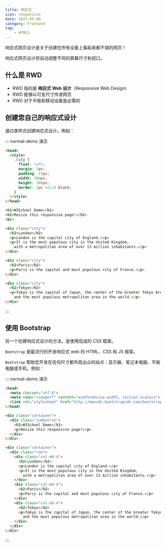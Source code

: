 ```yaml
---
title: 响应式
icon: responsive
date: 2023-05-08
category: Frontend
tag:
    - HTML5
---
```


响应式网页设计是关于创建在所有设备上看起来都不错的网页！

响应式网页设计将自动调整不同的屏幕尺寸和视口。

## 什么是 RWD

- RWD 指的是 **响应式 Web 设计**（Responsive Web Design）
- RWD 能够以可变尺寸传递网页
- RWD 对于平板和移动设备是必需的

## 创建您自己的响应式设计

通过类样式创建响应式设计。例如：

::: normal-demo 演示

```html
<head>
  <style>
    .city {
      float: left;
      margin: 5px;
      padding: 15px;
      width: 300px;
      height: 300px;
      border: 1px solid black;
    }
  </style>
</head>

<h1>W3School Demo</h1>
<h2>Resize this responsive page!</h2>
<br>

<div class="city">
  <h2>London</h2>
  <p>London is the capital city of England.</p>
  <p>It is the most populous city in the United Kingdom,
    with a metropolitan area of over 13 million inhabitants.</p>
</div>

<div class="city">
  <h2>Paris</h2>
  <p>Paris is the capital and most populous city of France.</p>
</div>

<div class="city">
  <h2>Tokyo</h2>
  <p>Tokyo is the capital of Japan, the center of the Greater Tokyo Area,
    and the most populous metropolitan area in the world.</p>
</div>
```

:::

## 使用 Bootstrap

另一个创建响应式设计的方法，是使用现成的 CSS 框架。

`Bootstrap` 是最流行的开发响应式 web 的 HTML、CSS 和 JS 框架。

`Bootstrap` 帮助您开发在任何尺寸都外观出众的站点：显示器、笔记本电脑、平板电脑或手机。例如：

::: normal-demo 演示

```html
<head>
  <meta charset="utf-8">
  <meta name="viewport" content="width=device-width, initial-scale=1">
  <link rel="stylesheet" href="http://maxcdn.bootstrapcdn.com/bootstrap/3.2.0/css/bootstrap.min.css">
</head>

<div class="container">
  <div class="jumbotron">
    <h1>W3School Demo</h1>
    <p>Resize this responsive page!</p>
  </div>
</div>

<div class="container">
  <div class="row">
    <div class="col-md-4">
      <h2>London</h2>
      <p>London is the capital city of England.</p>
      <p>It is the most populous city in the United Kingdom,
        with a metropolitan area of over 13 million inhabitants.</p>
    </div>
    <div class="col-md-4">
      <h2>Paris</h2>
      <p>Paris is the capital and most populous city of France.</p>
    </div>
    <div class="col-md-4">
      <h2>Tokyo</h2>
      <p>Tokyo is the capital of Japan, the center of the Greater Tokyo Area,
        and the most populous metropolitan area in the world.</p>
    </div>
  </div>
</div>
```

:::


